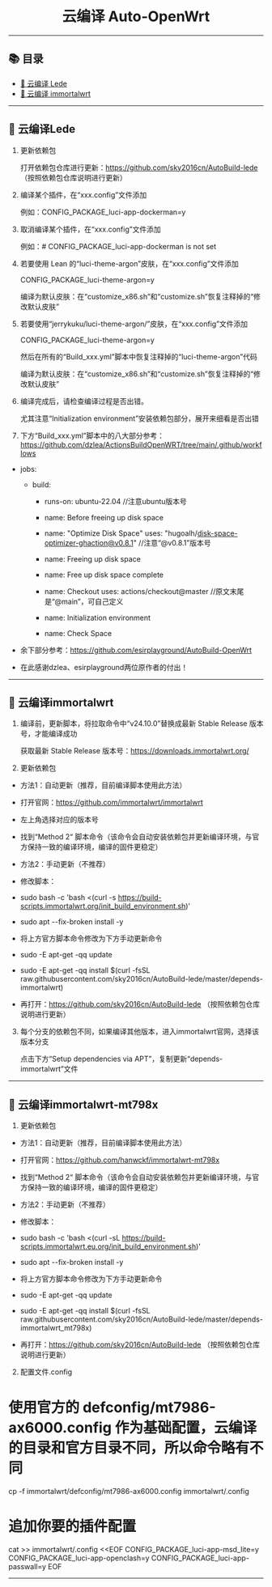 <h1 align="center">云编译 Auto-OpenWrt</h1>

---

   ## 📚 目录
- [📖 云编译 Lede](#-云编译Lede)
- [📖 云编译 immortalwrt](#-云编译immortalwrt)
  
---

## 📖 云编译Lede

1. 更新依赖包

   打开依赖包仓库进行更新：https://github.com/sky2016cn/AutoBuild-lede  （按照依赖包仓库说明进行更新）
   
2. 编译某个插件，在“xxx.config”文件添加
   
   例如：CONFIG_PACKAGE_luci-app-dockerman=y

3. 取消编译某个插件，在“xxx.config”文件添加
   
   例如：# CONFIG_PACKAGE_luci-app-dockerman is not set

4. 若要使用 Lean 的“luci-theme-argon”皮肤，在“xxx.config”文件添加
   
   CONFIG_PACKAGE_luci-theme-argon=y

   编译为默认皮肤：在“customize_x86.sh”和“customize.sh”恢复注释掉的“修改默认皮肤”

5. 若要使用“jerrykuku/luci-theme-argon/”皮肤，在“xxx.config”文件添加

   CONFIG_PACKAGE_luci-theme-argon=y
   
   然后在所有的“Build_xxx.yml”脚本中恢复注释掉的“luci-theme-argon”代码

   编译为默认皮肤：在“customize_x86.sh”和“customize.sh”恢复注释掉的“修改默认皮肤”

6. 编译完成后，请检查编译过程是否出错。
  
   尤其注意“Initialization environment”安装依赖包部分，展开来细看是否出错

7. 下方“Build_xxx.yml”脚本中的八大部分参考：https://github.com/dzlea/ActionsBuildOpenWRT/tree/main/.github/workflows
   
- jobs:
  - build:
    - runs-on: ubuntu-22.04  //注意ubuntu版本号

    - name: Before freeing up disk space

    - name: "Optimize Disk Space"
      uses: "hugoalh/disk-space-optimizer-ghaction@v0.8.1"   //注意“@v0.8.1”版本号

    - name: Freeing up disk space
     
    - name: Free up disk space complete
     
    - name: Checkout
      uses: actions/checkout@master  //原文末尾是“@main”，可自己定义

    - name: Initialization environment
     
    - name: Check Space

- 余下部分参考：https://github.com/esirplayground/AutoBuild-OpenWrt

- 在此感谢dzlea、esirplayground两位原作者的付出！
   
---

## 📖 云编译immortalwrt

1. 编译前，更新脚本，将拉取命令中“v24.10.0”替换成最新 Stable Release 版本号，才能编译成功
       
   获取最新 Stable Release 版本号：https://downloads.immortalwrt.org/

2. 更新依赖包
- 方法1：自动更新（推荐，目前编译脚本使用此方法）
- 打开官网：https://github.com/immortalwrt/immortalwrt
- 左上角选择对应的版本号
- 找到“Method 2“ 脚本命令（该命令会自动安装依赖包并更新编译环境，与官方保持一致的编译环境，编译的固件更稳定）
   
- 方法2：手动更新（不推荐）
- 修改脚本：
- sudo bash -c 'bash <(curl -s https://build-scripts.immortalwrt.org/init_build_environment.sh)'
- sudo apt --fix-broken install -y
- 将上方官方脚本命令修改为下方手动更新命令
- sudo -E apt-get -qq update
- sudo -E apt-get -qq install $(curl -fsSL raw.githubusercontent.com/sky2016cn/AutoBuild-lede/master/depends-immortalwrt)
   
- 再打开：https://github.com/sky2016cn/AutoBuild-lede  （按照依赖包仓库说明进行更新）

3. 每个分支的依赖包不同，如果编译其他版本，进入immortalwrt官网，选择该版本分支

   点击下方“Setup dependencies via APT”，复制更新“depends-immortalwrt”文件

---

## 📖 云编译immortalwrt-mt798x

1. 更新依赖包
- 方法1：自动更新（推荐，目前编译脚本使用此方法）
- 打开官网：https://github.com/hanwckf/immortalwrt-mt798x
- 找到“Method 2“ 脚本命令（该命令会自动安装依赖包并更新编译环境，与官方保持一致的编译环境，编译的固件更稳定）
   
- 方法2：手动更新（不推荐）
- 修改脚本：
- sudo bash -c 'bash <(curl -sL https://build-scripts.immortalwrt.eu.org/init_build_environment.sh)'
- sudo apt --fix-broken install -y
- 将上方官方脚本命令修改为下方手动更新命令
- sudo -E apt-get -qq update
- sudo -E apt-get -qq install $(curl -fsSL raw.githubusercontent.com/sky2016cn/AutoBuild-lede/master/depends-immortalwrt_mt798x)
   
- 再打开：https://github.com/sky2016cn/AutoBuild-lede  （按照依赖包仓库说明进行更新）

2. 配置文件.config   
# 使用官方的 defconfig/mt7986-ax6000.config 作为基础配置，云编译的目录和官方目录不同，所以命令略有不同
cp -f immortalwrt/defconfig/mt7986-ax6000.config immortalwrt/.config
    
# 追加你要的插件配置
cat >> immortalwrt/.config <<EOF
CONFIG_PACKAGE_luci-app-msd_lite=y
CONFIG_PACKAGE_luci-app-openclash=y
CONFIG_PACKAGE_luci-app-passwall=y
EOF
  
---
